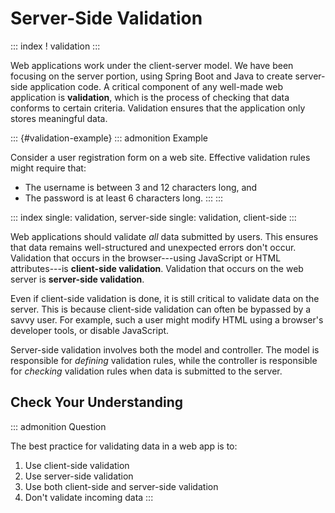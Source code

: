 # Server-Side Validation

::: index
! validation
:::

Web applications work under the client-server model. We have been
focusing on the server portion, using Spring Boot and Java to create
server-side application code. A critical component of any well-made web
application is **validation**, which is the process of checking that
data conforms to certain criteria. Validation ensures that the
application only stores meaningful data.

::: {#validation-example}
::: admonition
Example

Consider a user registration form on a web site. Effective validation
rules might require that:

-   The username is between 3 and 12 characters long, and
-   The password is at least 6 characters long.
:::
:::

::: index
single: validation, server-side single: validation, client-side
:::

Web applications should validate *all* data submitted by users. This
ensures that data remains well-structured and unexpected errors don\'t
occur. Validation that occurs in the browser\-\--using JavaScript or
HTML attributes\-\--is **client-side validation**. Validation that
occurs on the web server is **server-side validation**.

Even if client-side validation is done, it is still critical to validate
data on the server. This is because client-side validation can often be
bypassed by a savvy user. For example, such a user might modify HTML
using a browser\'s developer tools, or disable JavaScript.

Server-side validation involves both the model and controller. The model
is responsible for *defining* validation rules, while the controller is
responsible for *checking* validation rules when data is submitted to
the server.

## Check Your Understanding

::: admonition
Question

The best practice for validating data in a web app is to:

1.  Use client-side validation
2.  Use server-side validation
3.  Use both client-side and server-side validation
4.  Don\'t validate incoming data
:::
